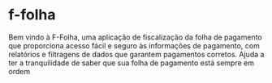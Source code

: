 # f-folha
Bem vindo à F-Folha, uma aplicação de fiscalização da folha de pagamento que proporciona acesso fácil e seguro às informações de pagamento, com relatórios e filtragens de dados que garantem pagamentos corretos. Ajuda a ter a tranquilidade de saber que sua folha de pagamento está sempre em ordem
